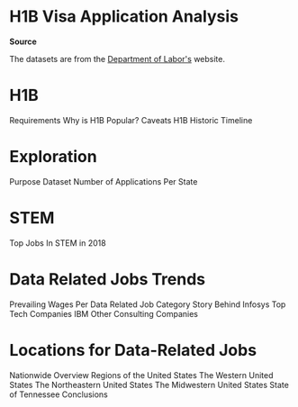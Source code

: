 # H1B Visa Application Analysis

**Source**

The datasets are from the [Department of Labor's](https://www.foreignlaborcert.doleta.gov/performancedata.cfm#dis) website.

# H1B
Requirements
Why is H1B Popular?
Caveats
H1B Historic Timeline
# Exploration
Purpose
Dataset
Number of Applications Per State
# STEM
Top Jobs In STEM in 2018
# Data Related Jobs Trends
Prevailing Wages Per Data Related Job Category
Story Behind Infosys
Top Tech Companies
IBM
Other Consulting Companies
# Locations for Data-Related Jobs
Nationwide Overview
Regions of the United States
The Western United States
The Northeastern United States
The Midwestern United States
State of Tennessee
Conclusions

